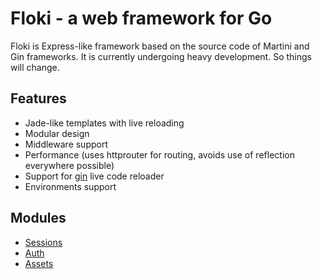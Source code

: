 # Floki - a web framework for Go

Floki is Express-like framework based on the source code of Martini and Gin frameworks. It is currently undergoing heavy development. So things will change.

## Features
* Jade-like templates with live reloading
* Modular design
* Middleware support
* Performance (uses httprouter for routing, avoids use of reflection everywhere possible)
* Support for [gin](github.com/codegangsta/gin) live code reloader
* Environments support

## Modules
* [Sessions](https://github.com/go-floki/sessions)
* [Auth](https://github.com/go-floki/auth)
* [Assets](https://github.com/go-floki/assets)
